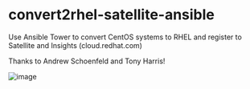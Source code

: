 # convert2rhel-satellite-ansible
Use Ansible Tower to convert CentOS systems to RHEL and register to Satellite and Insights (cloud.redhat.com)

Thanks to Andrew Schoenfeld and Tony Harris!



![image](https://user-images.githubusercontent.com/17077661/120847792-d2be9080-c528-11eb-9a42-c950f77a731a.png)
